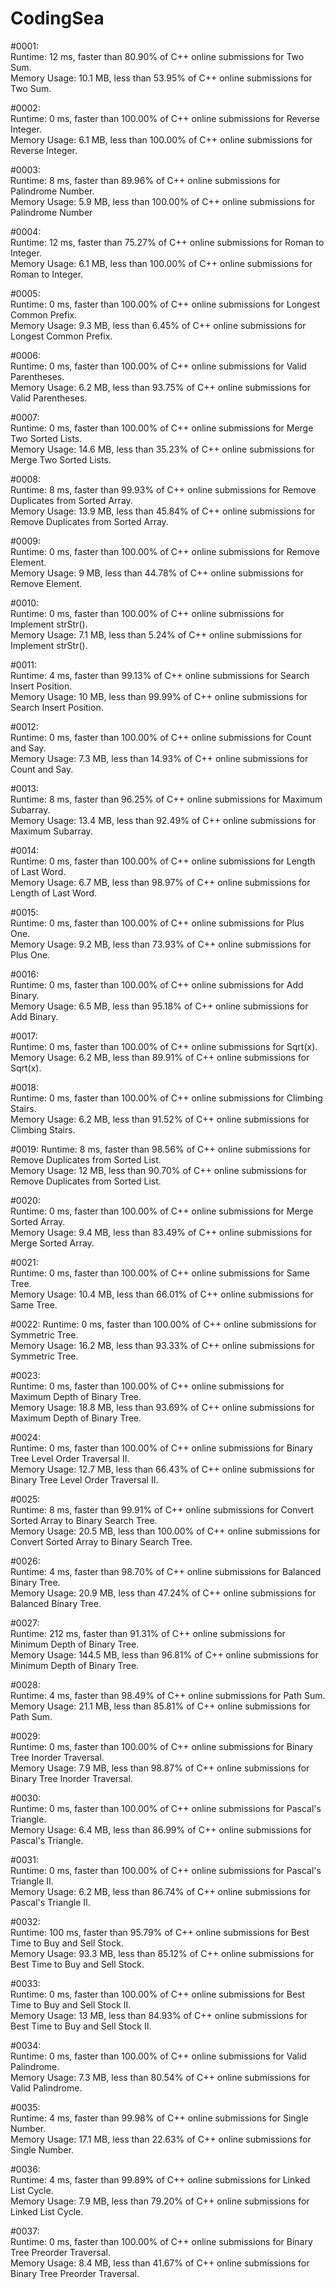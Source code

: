 # CodingSea

#0001:  
Runtime: 12 ms, faster than 80.90% of C++ online submissions for Two Sum.  
Memory Usage: 10.1 MB, less than 53.95% of C++ online submissions for Two Sum.  

#0002:  
Runtime: 0 ms, faster than 100.00% of C++ online submissions for Reverse Integer.  
Memory Usage: 6.1 MB, less than 100.00% of C++ online submissions for Reverse Integer.  

#0003:  
Runtime: 8 ms, faster than 89.96% of C++ online submissions for Palindrome Number.  
Memory Usage: 5.9 MB, less than 100.00% of C++ online submissions for Palindrome Number  

#0004:  
Runtime: 12 ms, faster than 75.27% of C++ online submissions for Roman to Integer.  
Memory Usage: 6.1 MB, less than 100.00% of C++ online submissions for Roman to Integer.  

#0005:  
Runtime: 0 ms, faster than 100.00% of C++ online submissions for Longest Common Prefix.  
Memory Usage: 9.3 MB, less than 6.45% of C++ online submissions for Longest Common Prefix.  
  
#0006:  
Runtime: 0 ms, faster than 100.00% of C++ online submissions for Valid Parentheses.  
Memory Usage: 6.2 MB, less than 93.75% of C++ online submissions for Valid Parentheses.  

#0007:  
Runtime: 0 ms, faster than 100.00% of C++ online submissions for Merge Two Sorted Lists.  
Memory Usage: 14.6 MB, less than 35.23% of C++ online submissions for Merge Two Sorted Lists.  

#0008:  
Runtime: 8 ms, faster than 99.93% of C++ online submissions for Remove Duplicates from Sorted Array.  
Memory Usage: 13.9 MB, less than 45.84% of C++ online submissions for Remove Duplicates from Sorted Array.  

#0009:  
Runtime: 0 ms, faster than 100.00% of C++ online submissions for Remove Element.  
Memory Usage: 9 MB, less than 44.78% of C++ online submissions for Remove Element.  

#0010:  
Runtime: 0 ms, faster than 100.00% of C++ online submissions for Implement strStr().  
Memory Usage: 7.1 MB, less than 5.24% of C++ online submissions for Implement strStr().  

#0011:  
Runtime: 4 ms, faster than 99.13% of C++ online submissions for Search Insert Position.  
Memory Usage: 10 MB, less than 99.99% of C++ online submissions for Search Insert Position.  

#0012:  
Runtime: 0 ms, faster than 100.00% of C++ online submissions for Count and Say.  
Memory Usage: 7.3 MB, less than 14.93% of C++ online submissions for Count and Say.  

#0013:   
Runtime: 8 ms, faster than 96.25% of C++ online submissions for Maximum Subarray.   
Memory Usage: 13.4 MB, less than 92.49% of C++ online submissions for Maximum Subarray. 

#0014:  
Runtime: 0 ms, faster than 100.00% of C++ online submissions for Length of Last Word.  
Memory Usage: 6.7 MB, less than 98.97% of C++ online submissions for Length of Last Word.  

#0015:  
Runtime: 0 ms, faster than 100.00% of C++ online submissions for Plus One.    
Memory Usage: 9.2 MB, less than 73.93% of C++ online submissions for Plus One.    

#0016:  
Runtime: 0 ms, faster than 100.00% of C++ online submissions for Add Binary.  
Memory Usage: 6.5 MB, less than 95.18% of C++ online submissions for Add Binary.  

#0017:  
Runtime: 0 ms, faster than 100.00% of C++ online submissions for Sqrt(x).  
Memory Usage: 6.2 MB, less than 89.91% of C++ online submissions for Sqrt(x).  

#0018:  
Runtime: 0 ms, faster than 100.00% of C++ online submissions for Climbing Stairs.  
Memory Usage: 6.2 MB, less than 91.52% of C++ online submissions for Climbing Stairs.  

#0019:
Runtime: 8 ms, faster than 98.56% of C++ online submissions for Remove Duplicates from Sorted List.  
Memory Usage: 12 MB, less than 90.70% of C++ online submissions for Remove Duplicates from Sorted List.  

#0020:  
Runtime: 0 ms, faster than 100.00% of C++ online submissions for Merge Sorted Array.  
Memory Usage: 9.4 MB, less than 83.49% of C++ online submissions for Merge Sorted Array.  

#0021:  
Runtime: 0 ms, faster than 100.00% of C++ online submissions for Same Tree.  
Memory Usage: 10.4 MB, less than 66.01% of C++ online submissions for Same Tree.  

#0022:
Runtime: 0 ms, faster than 100.00% of C++ online submissions for Symmetric Tree.  
Memory Usage: 16.2 MB, less than 93.33% of C++ online submissions for Symmetric Tree.  

#0023:  
Runtime: 0 ms, faster than 100.00% of C++ online submissions for Maximum Depth of Binary Tree.  
Memory Usage: 18.8 MB, less than 93.69% of C++ online submissions for Maximum Depth of Binary Tree.  

#0024:  
Runtime: 0 ms, faster than 100.00% of C++ online submissions for Binary Tree Level Order Traversal II.  
Memory Usage: 12.7 MB, less than 66.43% of C++ online submissions for Binary Tree Level Order Traversal II.  

#0025:  
Runtime: 8 ms, faster than 99.91% of C++ online submissions for Convert Sorted Array to Binary Search Tree.  
Memory Usage: 20.5 MB, less than 100.00% of C++ online submissions for Convert Sorted Array to Binary Search Tree.  

#0026:  
Runtime: 4 ms, faster than 98.70% of C++ online submissions for Balanced Binary Tree.  
Memory Usage: 20.9 MB, less than 47.24% of C++ online submissions for Balanced Binary Tree.  

#0027:  
Runtime: 212 ms, faster than 91.31% of C++ online submissions for Minimum Depth of Binary Tree.  
Memory Usage: 144.5 MB, less than 96.81% of C++ online submissions for Minimum Depth of Binary Tree.  

#0028:  
Runtime: 4 ms, faster than 98.49% of C++ online submissions for Path Sum.  
Memory Usage: 21.1 MB, less than 85.81% of C++ online submissions for Path Sum.  

#0029:  
Runtime: 0 ms, faster than 100.00% of C++ online submissions for Binary Tree Inorder Traversal.  
Memory Usage: 7.9 MB, less than 98.87% of C++ online submissions for Binary Tree Inorder Traversal.  

#0030:  
Runtime: 0 ms, faster than 100.00% of C++ online submissions for Pascal's Triangle.  
Memory Usage: 6.4 MB, less than 86.99% of C++ online submissions for Pascal's Triangle.  

#0031:  
Runtime: 0 ms, faster than 100.00% of C++ online submissions for Pascal's Triangle II.  
Memory Usage: 6.2 MB, less than 86.74% of C++ online submissions for Pascal's Triangle II.  

#0032:  
Runtime: 100 ms, faster than 95.79% of C++ online submissions for Best Time to Buy and Sell Stock.  
Memory Usage: 93.3 MB, less than 85.12% of C++ online submissions for Best Time to Buy and Sell Stock.  

#0033:  
Runtime: 0 ms, faster than 100.00% of C++ online submissions for Best Time to Buy and Sell Stock II.  
Memory Usage: 13 MB, less than 84.93% of C++ online submissions for Best Time to Buy and Sell Stock II.  

#0034:  
Runtime: 0 ms, faster than 100.00% of C++ online submissions for Valid Palindrome.  
Memory Usage: 7.3 MB, less than 80.54% of C++ online submissions for Valid Palindrome.  

#0035:  
Runtime: 4 ms, faster than 99.98% of C++ online submissions for Single Number.  
Memory Usage: 17.1 MB, less than 22.63% of C++ online submissions for Single Number.  

#0036:  
Runtime: 4 ms, faster than 99.89% of C++ online submissions for Linked List Cycle.  
Memory Usage: 7.9 MB, less than 79.20% of C++ online submissions for Linked List Cycle.  

#0037:  
Runtime: 0 ms, faster than 100.00% of C++ online submissions for Binary Tree Preorder Traversal.  
Memory Usage: 8.4 MB, less than 41.67% of C++ online submissions for Binary Tree Preorder Traversal.  
